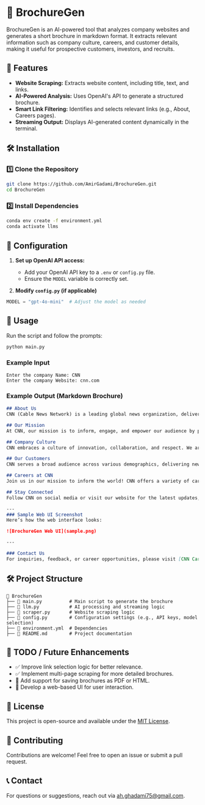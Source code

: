 # 📄 BrochureGen

BrochureGen is an AI-powered tool that analyzes company websites and generates a short brochure in markdown format. It extracts relevant information such as company culture, careers, and customer details, making it useful for prospective customers, investors, and recruits.

## 🚀 Features
- **Website Scraping:** Extracts website content, including title, text, and links.
- **AI-Powered Analysis:** Uses OpenAI's API to generate a structured brochure.
- **Smart Link Filtering:** Identifies and selects relevant links (e.g., About, Careers pages).
- **Streaming Output:** Displays AI-generated content dynamically in the terminal.

## 🛠️ Installation

### 1️⃣ Clone the Repository
```bash
git clone https://github.com/AmirGadami/BrochureGen.git
cd BrochureGen
```

### 2️⃣ Install Dependencies
```bash
conda env create -f environment.yml
conda activate llms
```

## 🔧 Configuration
1. **Set up OpenAI API access:**
   - Add your OpenAI API key to a `.env` or `config.py` file.
   - Ensure the `MODEL` variable is correctly set.

2. **Modify `config.py` (if applicable)**
```python
MODEL = "gpt-4o-mini"  # Adjust the model as needed
```

## 🏃 Usage

Run the script and follow the prompts:
```bash
python main.py
```

### Example Input
```
Enter the company Name: CNN
Enter the company Website: cnn.com
```

### Example Output (Markdown Brochure)
```markdown
## About Us
CNN (Cable News Network) is a leading global news organization, delivering breaking news and in-depth analysis across a multitude of topics including politics, business, health, entertainment, science, and climate. Established with a commitment to journalistic integrity, CNN continues to be at the forefront of the news landscape, providing accurate and timely updates worldwide.

## Our Mission
At CNN, our mission is to inform, engage, and empower our audience by presenting the news that matters. We aim to drive conversations and foster understanding of critical issues impacting communities globally.

## Company Culture
CNN embraces a culture of innovation, collaboration, and respect. We are passionate about our work and believe in the importance of a diverse and inclusive workplace. Our team thrives in an environment where ideas are shared freely, where feedback is encouraged, and where every member's contribution is valued.

## Our Customers
CNN serves a broad audience across various demographics, delivering news and information tailored to the interests of viewers and readers. Our offerings include live television broadcasts, multimedia content, newsletters, and interactive platforms, ensuring that our audience is well-informed on local, national, and international news.

## Careers at CNN
Join us in our mission to inform the world! CNN offers a variety of career opportunities across different fields such as journalism, broadcasting, digital media, technology, and marketing. Whether you are an experienced professional or a passionate newcomer, CNN provides a supportive environment for growth and development. Explore job openings and be part of a company that stands for excellence in news reporting.

## Stay Connected
Follow CNN on social media or visit our website for the latest updates, subscribe to our newsletters, and engage with our diverse range of content. Your feedback is important to us, and we encourage you to connect with us to help improve your experience.

---
### Sample Web UI Screenshot
Here’s how the web interface looks:

![BrochureGen Web UI](sample.png)

---

### Contact Us
For inquiries, feedback, or career opportunities, please visit [CNN Careers](https://jobs.cnn.com).
```

## 🛠️ Project Structure
```
📂 BrochureGen
├── 📜 main.py          # Main script to generate the brochure
├── 📜 llm.py           # AI processing and streaming logic
├── 📜 scraper.py       # Website scraping logic
├── 📜 config.py        # Configuration settings (e.g., API keys, model selection)
├── 📜 environment.yml  # Dependencies
├── 📜 README.md        # Project documentation
```

## 📝 TODO / Future Enhancements
- ✅ Improve link selection logic for better relevance.
- ✅ Implement multi-page scraping for more detailed brochures.
- 🚀 Add support for saving brochures as PDF or HTML.
- 🚀 Develop a web-based UI for user interaction.

## 📜 License
This project is open-source and available under the [MIT License](LICENSE).

## 🤝 Contributing
Contributions are welcome! Feel free to open an issue or submit a pull request.

## 📞 Contact
For questions or suggestions, reach out via [ah.ghadami75@gmail.com](mailto:your-email@example.com).

